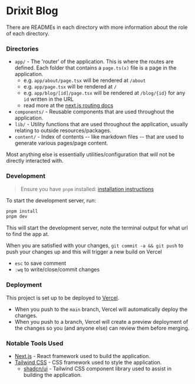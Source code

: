 # Drixit Blog

There are READMEs in each directory with more information about the role of each directory.

### Directories

- `app/` - The 'router' of the application. This is where the routes are defined. Each folder that contains a `page.ts(x)` file is a page in the application.
  - e.g. `app/about/page.tsx` will be rendered at `/about`
  - e.g. `app/page.tsx` will be rendered at `/`
  - e.g. `app/blog/[id]/page.tsx` will be rendered at `/blog/{id}` for any `id` written in the URL
  - read more at the [next.js routing docs](https://nextjs.org/docs/app/building-your-application/routing)
- `components/` - Reusable components that are used throughout the application.
- `lib/` - Utility functions that are used throughout the application, usually relating to outside resources/packages.
- `content/` - Index of contents -- like markdown files -- that are used to generate various pages/page content.

Most anything else is essentially utilities/configuration that will not be directly interacted with.

### Development

> Ensure you have `pnpm` installed:
> [installation instructions](https://pnpm.io/installation#using-a-standalone-script)

To start the development server, run:

```bash
pnpm install
pnpm dev
```

This will start the development server, note the terminal output for what url to find the app at.

When you are satisfied with your changes, `git commit -a && git push` to push your changes up and this will trigger a new build on Vercel
  - `esc` to save comment
  - `:wq` to write/close/commit changes

### Deployment

This project is set up to be deployed to [Vercel](https://vercel.com).

- When you push to the `main` branch, Vercel will automatically deploy the changes.
- When you push to a branch, Vercel will create a preview deployment of the changes so you (and anyone else) can review them before merging.

### Notable Tools Used

- [Next.js](https://nextjs.org/) - React framework used to build the application.
- [Tailwind CSS](https://tailwindcss.com/) - CSS framework used to style the application.
  - [shadcn/ui](https://ui.shadcn.com/) - Tailwind CSS component library used to assist in building the application.
